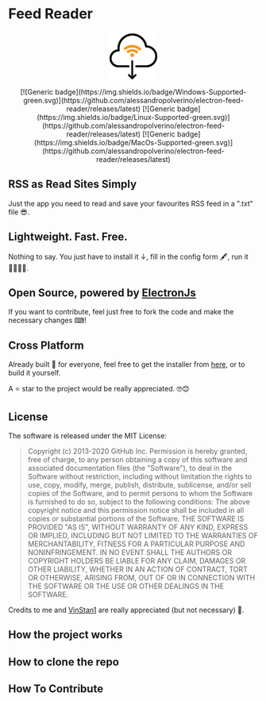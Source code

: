 # Feed Reader

<p align="center">
  <img  
       src="https://github.com/alessandropolverino/electron-feed-reader/blob/master/icon/1x/icon.png?raw=true"
       alt="electron feeder icon" 
  />
</p>

<p align="center">
[![Generic badge](https://img.shields.io/badge/Windows-Supported-green.svg)](https://github.com/alessandropolverino/electron-feed-reader/releases/latest)
[![Generic badge](https://img.shields.io/badge/Linux-Supported-green.svg)](https://github.com/alessandropolverino/electron-feed-reader/releases/latest)
[![Generic badge](https://img.shields.io/badge/MacOs-Supported-green.svg)](https://github.com/alessandropolverino/electron-feed-reader/releases/latest)
</p>

## RSS as Read Sites Simply

Just the app you need to read and save your favourites RSS feed in a ".txt" file 😎.

## Lightweight. Fast. Free.

Nothing to say. You just have to install it ↓, fill in the config form 🖋, run it 🏃‍♂️🏃‍♀️.

## Open Source, powered by [ElectronJs](https://www.electronjs.org/)

If you want to contribute, feel just free to fork the code and make the necessary changes ⌨!

## Cross Platform

Already built 🔨 for everyone, feel free to get the installer from [here](https://github.com/alessandropolverino/electron-feed-reader/releases/latest), or to build it yourself.

A ⭐ star to the project would be really appreciated. 🤓😊

## License

The software is released under the MIT License:

> Copyright (c) 2013-2020 GitHub Inc.
Permission is hereby granted, free of charge, to any person obtaining
a copy of this software and associated documentation files (the
"Software"), to deal in the Software without restriction, including
without limitation the rights to use, copy, modify, merge, publish,
distribute, sublicense, and/or sell copies of the Software, and to
permit persons to whom the Software is furnished to do so, subject to
the following conditions:
The above copyright notice and this permission notice shall be
included in all copies or substantial portions of the Software.
THE SOFTWARE IS PROVIDED "AS IS", WITHOUT WARRANTY OF ANY KIND,
EXPRESS OR IMPLIED, INCLUDING BUT NOT LIMITED TO THE WARRANTIES OF
MERCHANTABILITY, FITNESS FOR A PARTICULAR PURPOSE AND
NONINFRINGEMENT. IN NO EVENT SHALL THE AUTHORS OR COPYRIGHT HOLDERS BE
LIABLE FOR ANY CLAIM, DAMAGES OR OTHER LIABILITY, WHETHER IN AN ACTION
OF CONTRACT, TORT OR OTHERWISE, ARISING FROM, OUT OF OR IN CONNECTION
WITH THE SOFTWARE OR THE USE OR OTHER DEALINGS IN THE SOFTWARE.

Credits to me and [VinStan1](https://github.com/VinStan1) are really appreciated (but not necessary) 🙂.

## How the project works

## How to clone the repo

## How To Contribute
